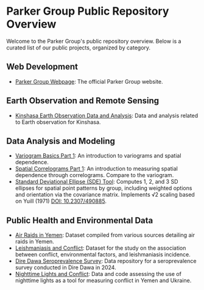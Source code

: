 # Parker Group Public Repository Overview

Welcome to the Parker Group's public repository overview. Below is a curated list of our public projects, organized by category.

## Web Development
- [Parker Group Webpage](https://github.com/parker-group/parker-group.github.io): The official Parker Group website.

## Earth Observation and Remote Sensing
- [Kinshasa Earth Observation Data and Analysis](https://github.com/parker-group/Kinshasa_EO): Data and analysis related to Earth observation for Kinshasa.

## Data Analysis and Modeling
- [Variogram Basics Part 1](https://github.com/parker-group/variogram_tutorial1): An introduction to variograms and spatial dependence.
- [Spatial Correlograms Part 1](https://github.com/parker-group/spcorrelogram_tutorial1): An introduction to measuring spatial dependence through correlograms. Compare to the variogram.
- [Standard Deviational Ellipse (SDE) Tool](https://github.com/parker-group/SDEtool): Computes 1, 2, and 3 SD ellipses for spatial point patterns by group, including weighted options and orientation via the covariance matrix. Implements √2 scaling based on Yuill (1971) [DOI: 10.2307/490885](https://doi.org/10.2307/490885).

## Public Health and Environmental Data
- [Air Raids in Yemen](https://github.com/parker-group/airraids-Yemen-LancetGH): Dataset compiled from various sources detailing air raids in Yemen.
- [Leishmaniasis and Conflict](https://github.com/parker-group/leish-PNTD): Dataset for the study on the association between conflict, environmental factors, and leishmaniasis incidence.
- [Dire Dawa Seroprevalence Survey](https://github.com/parker-group/DireDawa_Seroepi): Data repository for a seroprevalence survey conducted in Dire Dawa in 2024.
- [Nighttime Lights and Conflict](https://github.com/parker-group/NTL_conflict): Data and code assessing the use of nighttime lights as a tool for measuring conflict in Yemen and Ukraine.
